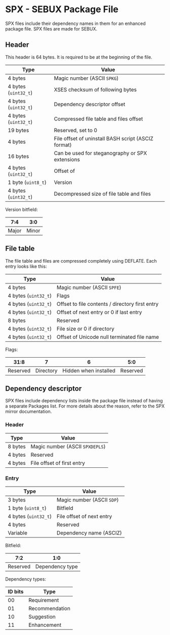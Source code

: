 # SPX - SEBUX Package File
SPX files include their dependency names in them for an enhanced package file. SPX files are made for SEBUX.
## Header
This header is 64 bytes. It is required to be at the beginning of the file.

| **Type** | **Value** |
| -------- | --------- |
| 4 bytes | Magic number (ASCII `SPKG`) |
| 4 bytes (`uint32_t`) | XSES checksum of following bytes |
| 4 bytes (`uint32_t`) | Dependency descriptor offset |
| 4 bytes (`uint32_t`) | Compressed file table and files offset |(DEFLATE) |
| 19 bytes | Reserved, set to 0 |
| 4 bytes | File offset of uninstall BASH script (ASCIZ format) |
| 16 bytes | Can be used for steganography or SPX extensions |
| 4 bytes (`uint32_t`) | Offset of 
| 1 byte (`uint8_t`) | Version |
| 4 bytes (`uint32_t`) | Decompressed size of file table and files

Version bitfield:

| 7:4 | 3:0 |
| :-: | :-: |
| Major | Minor |
## File table
The file table and files are compressed completely using DEFLATE. Each entry looks like this:

| **Type** | **Value** |
| -------- | --------- |
| 4 bytes | Magic number (ASCII `SPFE`) |
| 4 bytes (`uint32_t`) | Flags |
| 4 bytes (`uint32_t`) | Offset to file contents / directory first entry
| 4 bytes (`uint32_t`) | Offset of next entry or 0 if last entry |
| 8 bytes | Reserved |
| 4 bytes (`uint32_t`) | File size or 0 if directory |
| 4 bytes (`uint32_t`) | Offset of Unicode null terminated file name |

Flags:

| 31:8 | 7 | 6 | 5:0 |
| :-: | :-: | :-: | :-: |
| Reserved | Directory | Hidden when installed | Reserved |
## Dependency descriptor
SPX files include dependency lists inside the package file instead of having a separate Packages list. For more details about the reason, refer to the SPX mirror documentation.
### Header
| **Type** | **Value** |
| -------- | --------- |
| 8 bytes | Magic number (ASCII `SPXDEPLS`) |
| 4 bytes | Reserved |
| 4 bytes | File offset of first entry |
### Entry
| **Type** | **Value** |
| -------- | --------- |
| 3 bytes | Magic number (ASCII `SDP`) |
| 1 byte (`uint8_t`) | Bitfield |
| 4 bytes (`uint32_t`) | File offset of next entry |
| 4 bytes | Reserved |
| Variable | Dependency name (ASCIZ) |

Bitfield:

| 7:2 | 1:0 |
| :-: | :-: |
| Reserved | Dependency type |

Dependency types:

| **ID bits** | **Type** |
| ----------- | -------- |
| 00 | Requirement |
| 01 | Recommendation |
| 10 | Suggestion |
| 11 | Enhancement |
